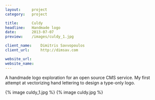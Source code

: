 ```yaml
---
layout:     project
category:   project

title:      Culdy
headline:   Handmade logo
date:       2013-07-07
preview:    /images/culdy_1.jpg

client_name:    Dimitris Savvopoulos
client_url:     http://dimsav.com

website_url:    
website_name:   
---
```

A handmade logo exploration for an open source CMS service.
My first attempt at vectorizing hand lettering to design a type-only logo.

{% image culdy_1.jpg %}
{% image culdy.jpg %}